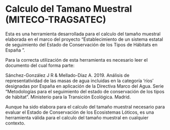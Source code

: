 # Calculo del Tamano Muestral (MITECO-TRAGSATEC)

Esta es una herramienta desarrollada para el calculo del tamaño muestral elaborada en el marco del proyecto “Establecimiento de un sistema estatal de seguimiento del Estado de Conservación de los Tipos de Hábitats en España ”. 

Para la correcta utilización de esta herramienta es necesario leer el documento del cual forma parte:

Sánchez-González J R & Mellado-Díaz A. 2019. Análisis de representatividad de las masas de agua incluidas en la categoría ‘ríos’ designadas por España en aplicación de la Directiva Marco del Agua. Serie “Metodologías para el seguimiento del estado de conservación de los tipos de hábitat”. Ministerio para la Transición Ecológica. Madrid.

Aunque ha sido elabora para el calculo del tamaño muestral necesario para evaluar el Estado de Conservación de los Ecosistemas Lóticos, es una herramienta válida para el calculo del tamaño muestral en cualquier contexto.
